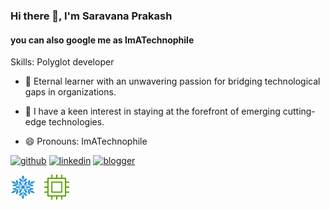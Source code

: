 ### Hi there 👋, I'm Saravana Prakash
#### you can also google me as ImATechnophile

Skills: Polyglot developer

- 🌱 Eternal learner with an unwavering passion for bridging technological gaps in organizations.
- 👀 I have a keen interest in staying at the forefront of emerging cutting-edge technologies.

- 😄 Pronouns: ImATechnophile 


[<img src='https://cdn.jsdelivr.net/npm/simple-icons@3.0.1/icons/github.svg' alt='github' height='40'>](https://github.com/ImATechnophile)  [<img src='https://cdn.jsdelivr.net/npm/simple-icons@3.0.1/icons/linkedin.svg' alt='linkedin' height='40'>](https://www.linkedin.com/in/saravana-prakash/)  [<img src='https://cdn.jsdelivr.net/npm/simple-icons@3.0.1/icons/blogger.svg' alt='blogger' height='40'>](https://medium.com/@cjsaravana95)  

<a href='https://archiveprogram.github.com/'><img src='https://raw.githubusercontent.com/acervenky/animated-github-badges/master/assets/acbadge.gif' width='40' height='40'></a> <a href='https://docs.github.com/en/developers'><img src='https://raw.githubusercontent.com/acervenky/animated-github-badges/master/assets/devbadge.gif' width='40' height='40'></a> 
